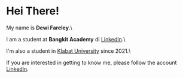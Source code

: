 # Hei There! 

My name is **Dewi Fareley**.\

I am a student at **Bangkit Academy** di [LinkedIn](https://id.linkedin.com/company/bangkit-academy).\

I'm also a student in [Klabat University](https://www.unklab.ac.id/) since 2021.\

If you are interested in getting to know me, please follow the account [Linkedin](https://www.linkedin.com/in/dewi-runtuwene-113490219 ).

